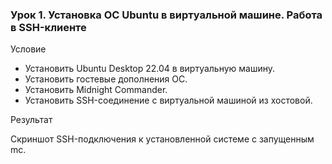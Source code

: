 ### Урок 1. Установка ОС Ubuntu в виртуальной машине. Работа в SSH-клиенте
Условие

- Установить Ubuntu Desktop 22.04 в виртуальную машину.
- Установить гостевые дополнения ОС.
- Установить Midnight Commander.
- Установить SSH-соединение с виртуальной машиной из хостовой.

Результат

Скриншот SSH-подключения к установленной системе с запущенным mc.